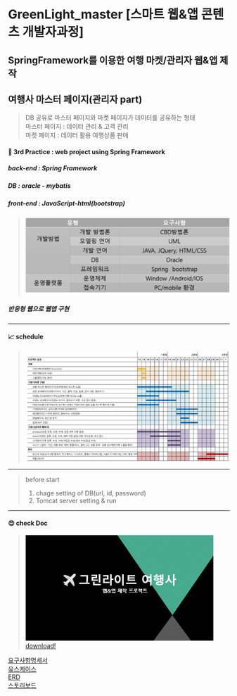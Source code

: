 
# GreenLight_master [스마트 웹&앱 콘텐츠 개발자과정]
## SpringFramework를 이용한 여행 마켓/관리자 웹&앱 제작
## 여행사 마스터 페이지(관리자 part)
 > DB 공유로 마스터 페이지와 마켓 페이지가 데이터를 공유하는 형태  
 > 마스터 페이지 : 데이터 관리 & 고객 관리  
 > 마켓 페이지 : 데이터 활용 여행상품 판매  
#### :pencil: 3rd Practice : web project using Spring Framework
##### back-end : Spring Framework
##### DB : oracle - mybatis
##### front-end : JavaScript-html(bootstrap)
 > ![config](./doc/개발환경.png)
##### 반응형 웹으로 웹앱 구현  

***

#### :chart_with_upwards_trend: schedule
 > ![schedule](./doc/일정.jpg)  

***

 > before start
 > 1. chage setting of DB(url, id, password)
 > 2. Tomcat server setting & run

***

#### :blush: check Doc
 > ![mainDoc](./doc/3차프로젝트ppt.gif)  
 > [download!](./doc/3차프로젝트ppt.ppt)  

[요구사항명세서](./doc/요구사항명세서.pdf)  
[유스케이스](./doc/유스케이스.pdf)  
[ERD](./doc/ERD.pdf)  
[스토리보드](./doc/master_total_storyboard.pdf)  
